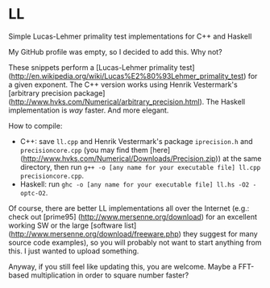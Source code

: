 # LL
Simple Lucas-Lehmer primality test implementations for C++ and Haskell


My GitHub profile was empty, so I decided to add this. Why not?

These snippets perform a [Lucas-Lehmer primality test] (http://en.wikipedia.org/wiki/Lucas%E2%80%93Lehmer_primality_test) for a given exponent. The C++ version works using Henrik Vestermark's [arbitrary precision package] (http://www.hvks.com/Numerical/arbitrary_precision.html). The Haskell implementation is _way_ faster. And more elegant.

How to compile:
 - C++: save `ll.cpp` and Henrik Vestermark's package `iprecision.h` and `precisioncore.cpp` (you may find them [here] (http://www.hvks.com/Numerical/Downloads/Precision.zip)) at the same directory, then run `g++ -o [any name for your executable file] ll.cpp precisioncore.cpp`.
 - Haskell: run `ghc -o [any name for your executable file] ll.hs -O2 -optc-O2`.

Of course, there are better LL implementations all over the Internet (e.g.: check out [prime95] (http://www.mersenne.org/download) for an excellent working SW or the large [software list] (http://www.mersenne.org/download/freeware.php) they suggest for many source code examples), so you will probably not want to start anything from this. I just wanted to upload something.

Anyway, if you still feel like updating this, you are welcome. Maybe a FFT-based multiplication in order to square number faster?

